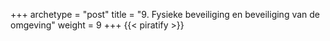 +++
archetype = "post"
title = "9. Fysieke beveiliging en beveiliging van de omgeving"
weight = 9
+++
{{< piratify >}}